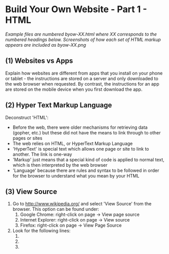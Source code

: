 Build Your Own Website - Part 1 - HTML
======================================

*Example files are numbered byow-XX.html where XX corresponds to the numbered headings below. Screenshots of how each set of HTML markup appears are included as byow-XX.png*

(1) Websites vs Apps
--------------------
Explain how websites are different from apps that you install on your phone or tablet - the instructions are stored on a server and only downloaded to the web browser when requested. By contrast, the instructions for an app are stored on the mobile device when you first download the app.

(2) Hyper Text Markup Language
------------------------------
Deconstruct 'HTML':
* Before the web, there were older mechanisms for retrieving data (gopher, etc.) but these did not have the means to link through to other pages or sites
* The web relies on HTML, or HyperText Markup Language
* 'HyperText' is special text which allows one page or site to link to another. The link is one-way
* 'Markup' just means that a special kind of code is applied to normal text, which is then interpreted by the web browser
* 'Language' because there are rules and syntax to be followed in order for the browser to understand what you mean by your HTML

(3) View Source
---------------
1. Go to http://www.wikipedia.org/ and select 'View Source' from the browser. This option can be found under:
	1. Google Chrome: right-click on page -> View page source
	1. Internet Explorer: right-click on page -> View source
	1. Firefox: right-click on page -> View Page Source
1. Look for the following lines:
	1. <html ...
	1. <head ...
	1. <title ...
	1. <body ...
1. We can see that a webpage is defined by lots of text instructions - this is HTML

(4) HEAD + BODY = Snowman!
--------------------------
1. Draw a large circle on a whiteboard, towards the bottom part of the page
1. Draw a smaller circle resting on the first one
1. What does this look like?
	1. A snowman!
1. Where do the snowman's eyes/nose/buttons go?
1. Similarly, HTML has:
	1. Head
	1. Body
1. The head and body sections each contain different HTML elements

(5) Example HTML
----------------
We're going to start with a basic 'snowman' webpage.

Open up a text editor:
* Notepad (Windows)
* TextEdit (OSX) - 

Enter the following text

```
<!DOCTYPE html>
<html>
	<head>
	</head>
	<body>
	</body>
</html>
```
Ignore the reason for the first line containing `<!DOCTYPE html>` - this is a more advanced topic. For now, we just need to know that this first line means we're using the latest HTML version, HTML 5.

Save this file as `byow.html` on your computer, and then double-click on the file from within the file explorer to launch your web browser and view the file.

The browser will display a blank page, because at the moment, although our web page contains some text, it does not contain any *displayable* text, only markup.

(6) Title
---------
We'll now change the title of the page so that the browser displays the page title in the system menu.

Back in the text editor, change the text to look like this:
```
<!DOCTYPE html>
<html>
	<head>
		<title>BYOW - Build Your Own Website</title>
	</head>
	<body>
	</body>
</html>
```
Save the file, and refresh the page in your browser. You should see that the page title (in the tab, or in the system menu) now says 'BYOW - Build Your Own Website'.

(7) Heading
-----------
We'll now add a heading, making some text appear in the page.

Back in the text editor, change the text to look like this:
```
<!DOCTYPE html>
<html>
	<head>
		<title>BYOW - Build Your Own Website</title>
	</head>
	<body>
		<h1>I built my own web page!</h1>
	</body>
</html>
```
Save the file, and refresh the page in your browser. You should see that the page now displays a heading (in bold): 'I built my own web page!'.


(8) Font Style (Typeface)
-------------------------
Let's change the typeface to something more modern.

Back in the text editor, change the text to look like this:
```
<!DOCTYPE html>
<html>
	<head>
		<title>BYOW - Build Your Own Website</title>
		<style type="text/css">
			body {font-family: sans-serif;}
		</style>
	</head>
	<body>
		<h1>I built my own web page!</h1>
	</body>
</html>
```
That is, just after the `<title />` element, and within the `<head />` element, add the following markup:
```
		<style type="text/css">
			body {font-family: sans-serif;}
		</style>
```

Save the file, and refresh the page in your browser. You should see that the typeface uses a sans-serif font. Instead of 'Arial' you can also choose 'serif', 'Monospace', or 'cursive'; there are more advanced options, but we'll not cover those here. 

(9) Images
----------
We'll now add an image to the page.

The important thing to know about images (and other multi-media files, such as Flash, and videos) is that they are not stored in the HTML itself, but are stored separately somewhere on a server, and retrieved and displayed by the web browser when it processes the HTML page.

Back in the text editor, change the text to look like this:
```
<!DOCTYPE html>
<html>
	<head>
		<title>BYOW - Build Your Own Website</title>
		<style type="text/css">
			body {font-family: sans-serif;}
		</style>
	</head>
	<body>
		<h1>I built my own web page!</h1>
		<p>Here is a picture of a cat:</p>
		<img src="http://upload.wikimedia.org/wikipedia/commons/4/4c/Lolcat.jpg" />
	</body>
</html>
```
That is, include the following markup just after the `<h1 />` element, and inside the `<body />` element:
```
		<p>Here is a picture of a cat:</p>
		<img src="http://upload.wikimedia.org/wikipedia/commons/4/4c/Lolcat.jpg" />
```
The `<p>` element signifies a paragraph of text, and the `<img />` element directs the browser to include an image. The 'src' attribute tells the browser where to look for the image; in this case, we're taking the image from the Wikipedia website.

Save the file, and refresh the page in your browser. You should see the text 'Here is a picture of a cat:' followed by a large picture of a cat asleep.  

(10) Basic styles
-----------------
We'll now change the styles for the page to make the image display a bit nicer.

Back in the text editor, change the text to look like this:
```
<!DOCTYPE html>
<html>
	<head>
		<title>BYOW - Build Your Own Website</title>
		<style type="text/css">
			body {font-family: sans-serif;}
			img {border-width: 10px; border-style:ridge; width: 30%;}
		</style>
	</head>
	<body>
		<h1>I built my own web page!</h1>
		<p>Here is a picture of a cat:</p>
		<img src="http://upload.wikimedia.org/wikipedia/commons/4/4c/Lolcat.jpg" />
	</body>
</html>
```
That is, include the following markup just after the `body {font-family: sans-serif;}` declaration, inside the `<style />` element:
```
		img {border-width: 10px; border-style:ridge; width: 30%;}
```
By including a style specification for 'img' items, we're asking the browser to display a border of 10 pixels (px), a ridged border style, and a maximum image width of 30% of the browser's window width.

Save the file, and refresh the page in your browser. You should see that the image is smaller and fits on the page.

(11) Hyperlinks
---------------
We'll now add a hyperlink to the page, linking to another (external) web page.

Back in the text editor, change the text to look like this:
```
<!DOCTYPE html>
<html>
	<head>
		<title>BYOW - Build Your Own Website</title>
		<style type="text/css">
			body {font-family: sans-serif;}
			img {border-width: 10px; border-style:ridge; width: 30%;}
		</style>
	</head>
	<body>
		<h1>I built my own web page!</h1>
		<p>A hyperlink: <a href="http://en.wikipedia.org/wiki/HTML">Here is what Wikipedia has to say about HTML</a></p>
		<p>Here is a picture of a cat:</p>
		<img src="http://upload.wikimedia.org/wikipedia/commons/4/4c/Lolcat.jpg" />
	</body>
</html>
```
That is, include the following markup just after the `<h1 />` declaration, before the `<p />` element:
```
		<p>A hyperlink: <a href="http://en.wikipedia.org/wiki/HTML">Here is what Wikipedia has to say about HTML</a></p>
```
Hyperlinks (called 'anchors', hence the `a` element) specify not only the page or website to link to (using the `href` attribute), but also the text to display in the clickable link.

Save the file, and refresh the page in your browser. The text 'Here is what Wikipedia has to say about HTML' should now appear just after the heading, and if you click the link, it should take you to a Wikipedia page on HTML.

(12) View Source again
----------------------
In your web browser, go to http://www.wikipedia.org/ again (or any other website you know of), and 'view source' - you should now recognise some of the markup commands which are contained in the page.


(13) What have we learnt?
-------------------------
We have looked a the HTML 'source code' used to tell web browsers how to display a page - this is simply text, in HTML.

We have built up a web page step-by-step, adding:
* title
* heading
* text and image
* styles
* hyperlink

It's important to understand that the file we have created is stored only on our local computer at the moment. If we wanted to make this available publically on a website, we'd need to upload it to a server which is publically accessible.
